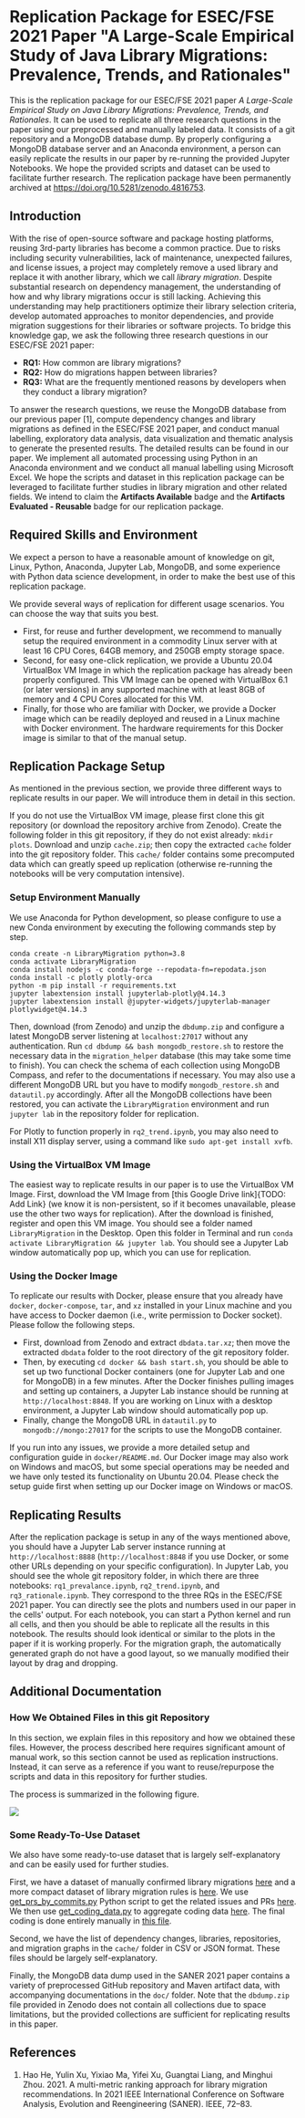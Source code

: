 # Replication Package for ESEC/FSE 2021 Paper "A Large-Scale Empirical Study of Java Library Migrations: Prevalence, Trends, and Rationales"

This is the replication package for our ESEC/FSE 2021 paper *A Large-Scale Empirical Study on Java Library Migrations: Prevalence, Trends, and Rationales*.  It can be used to replicate all three research questions in the paper using our preprocessed and manually labeled data.  It consists of a git repository and a MongoDB database dump. By properly configuring a MongoDB database server and an Anaconda environment, a person can easily replicate the results in our paper by re-running the provided Jupyter Notebooks. We hope the provided scripts and dataset can be used to facilitate further research. The replication package have been permanently archived at https://doi.org/10.5281/zenodo.4816753.

## Introduction

With the rise of open-source software and package hosting platforms, reusing 3rd-party libraries has become a common practice. Due to risks including security vulnerabilities, lack of maintenance, unexpected failures, and license issues, a project may completely remove a used library and replace it with another library, which we call *library migration*. Despite substantial research on dependency management, the understanding of how and why library migrations occur is still lacking.  Achieving this understanding may help practitioners optimize their library selection criteria, develop automated approaches to monitor dependencies, and provide migration suggestions for their libraries or software projects. To bridge this knowledge gap, we ask the following three research questions in our ESEC/FSE 2021 paper:

* **RQ1:** How common are library migrations?
* **RQ2:** How do migrations happen between libraries?
* **RQ3:** What are the frequently mentioned reasons by developers when they conduct a library migration?

To answer the research questions, we reuse the MongoDB database from our previous paper [1], compute dependency changes and library migrations as defined in the ESEC/FSE 2021 paper, and conduct manual labelling, exploratory data analysis, data visualization and thematic analysis to generate the presented results. The detailed results can be found in our paper. We implement all automated processing using Python in an Anaconda environment and we conduct all manual labelling using Microsoft Excel. We hope the scripts and dataset in this replication package can be leveraged to facilitate further studies in library migration and other related fields.  We intend to claim the **Artifacts Available** badge and the **Artifacts Evaluated - Reusable** badge for our replication package. 

## Required Skills and Environment

We expect a person to have a reasonable amount of knowledge on git, Linux, Python, Anaconda, Jupyter Lab, MongoDB, and some experience with Python data science development, in order to make the best use of this replication package. 

We provide several ways of replication for different usage scenarios. You can choose the way that suits you best.

* First, for reuse and further development, we recommend to manually setup the required environment in a commodity Linux server with at least 16 CPU Cores, 64GB memory, and 250GB empty storage space.
* Second, for easy one-click replication, we provide a Ubuntu 20.04 VirtualBox VM Image in which the replication package has already been properly configured. This VM Image can be opened with VirtualBox 6.1 (or later versions) in any supported machine with at least 8GB of memory and 4 CPU Cores allocated for this VM. 
* Finally, for those who are familiar with Docker, we provide a Docker image which can be readily deployed and reused in a Linux machine with Docker environment. The hardware requirements for this Docker image is similar to that of the manual setup.

## Replication Package Setup

As mentioned in the previous section, we provide three different ways to replicate results in our paper. We will introduce them in detail in this section.

If you do not use the VirtualBox VM image, please first clone this git repository (or download the repository archive from Zenodo). Create the following folder in this git repository, if they do not exist already: `mkdir plots`. Download and unzip `cache.zip`; then copy the extracted `cache` folder into the git repository folder. This `cache/` folder contains some precomputed data which can greatly speed up replication (otherwise re-running the notebooks will be very computation intensive).

### Setup Environment Manually

We use Anaconda for Python development, so please configure to use a new Conda environment by executing the following commands step by step.

```shell script
conda create -n LibraryMigration python=3.8
conda activate LibraryMigration
conda install nodejs -c conda-forge --repodata-fn=repodata.json
conda install -c plotly plotly-orca
python -m pip install -r requirements.txt
jupyter labextension install jupyterlab-plotly@4.14.3
jupyter labextension install @jupyter-widgets/jupyterlab-manager plotlywidget@4.14.3
```

Then, download (from Zenodo) and unzip the `dbdump.zip` and configure a latest MongoDB server listening at `localhost:27017` without any authentication. Run `cd dbdump && bash mongodb_restore.sh` to restore the necessary data in the `migration_helper` database (this may take some time to finish). You can check the schema of each collection using MongoDB Compass, and refer to the documentations if necessary. You may also use a different MongoDB URL but you have to modify `mongodb_restore.sh` and `datautil.py` accordingly. After all the MongoDB collections have been restored, you can activate the `LibraryMigration` environment and run `jupyter lab` in the repository folder for replication.

For Plotly to function properly in `rq2_trend.ipynb`, you may also need to install X11 display server, using a command like `sudo apt-get install xvfb`.

### Using the VirtualBox VM Image

The easiest way to replicate results in our paper is to use the VirtualBox VM Image. First, download the VM Image from [this Google Drive link]{TODO: Add Link} (we know it is non-persistent, so if it becomes unavailable, please use the other two ways for replication). After the download is finished, register and open this VM image. You should see a folder named `LibraryMigration` in the Desktop. Open this folder in Terminal and run `conda activate LibraryMigration && jupyter lab`. You should see a Jupyter Lab window automatically pop up, which you can use for replication.

### Using the Docker Image

To replicate our results with Docker, please ensure that you already have `docker`, `docker-compose`, `tar`, and `xz` installed in your Linux machine and you have access to Docker daemon (i.e., write permission to Docker socket). Please follow the following steps.

* First, download from Zenodo and extract `dbdata.tar.xz`; then move the extracted `dbdata` folder to the root directory of the git repository folder. 
* Then, by executing `cd docker && bash start.sh`, you should be able to set up two functional Docker containers (one for Jupyter Lab and one for MongoDB) in a few minutes. After the Docker finishes pulling images and setting up containers, a Jupyter Lab instance should be running at `http://localhost:8848`.  If you are working on Linux with a desktop environment, a Jupyter Lab window should automatically pop up. 
* Finally, change the MongoDB URL in `datautil.py` to `mongodb://mongo:27017` for the scripts to use the MongoDB container. 

If you run into any issues, we provide a more detailed setup and configuration guide in `docker/README.md`. Our Docker image may also work on Windows and macOS, but some special operations may be needed and we have only tested its functionality on Ubuntu 20.04. Please check the setup guide first when setting up our Docker image on Windows or macOS.

## Replicating Results

After the replication package is setup in any of the ways mentioned above, you should have a Jupyter Lab server instance running at `http://localhost:8888` (`http://localhost:8848` if you use Docker, or some other URLs depending on your specific configuration). In Jupyter Lab, you should see the whole git repository folder, in which there are three notebooks: `rq1_prevalance.ipynb`, `rq2_trend.ipynb`, and `rq3_rationale.ipynb`. They correspond to the three RQs in the ESEC/FSE 2021 paper. You can directly see the plots and numbers used in our paper in the cells' output. For each notebook, you can start a Python kernel and run all cells, and then you should be able to replicate all the results in this notebook. The results should look identical or similar to the plots in the paper if it is working properly. For the migration graph, the automatically generated graph do not have a good layout, so we manually modified their layout by drag and dropping.

## Additional Documentation

### How We Obtained Files in this git Repository

In this section, we explain files in this repository and how we obtained these files. However, the process described here requires significant amount of manual work, so this section cannot be used as replication instructions. Instead, it can serve as a reference if you want to reuse/repurpose the scripts and data in this repository for further studies. 

The process is summarized in the following figure.

![](PROCESS.png)

### Some Ready-To-Use Dataset

We also have some ready-to-use dataset that is largely self-explanatory and can be easily used for further studies.

First, we have a dataset of manually confirmed library migrations [here](data/migrations.xlsx) and a more compact dataset of library migration rules is [here](data/rules.xlsx). We use [get_prs_by_commits.py](get_prs_by_commits.py) Python script to get the related issues and PRs [here](data/prs.xlsx). We then use [get_coding_data.py](get_coding_data.py) to aggregate coding data [here](data/coding_commits_prs.xlsx). The final coding is done entirely manually in [this file](data/coding.xlsx).

Second, we have the list of dependency changes, libraries, repositories, and migration graphs in the `cache/` folder in CSV or JSON format. These files should be largely self-explanatory.

Finally, the MongoDB data dump used in the SANER 2021 paper contains a variety of preprocessed GitHub repository and Maven artifact data, with accompanying documentations in the `doc/` folder. Note that the `dbdump.zip` file provided in Zenodo does not contain all collections due to space limitations, but the provided collections are sufficient for replicating results in this paper.

## References

1. Hao He, Yulin Xu, Yixiao Ma, Yifei Xu, Guangtai Liang, and Minghui Zhou. 2021. A multi-metric ranking approach for library migration recommendations. In 2021 IEEE International Conference on Software Analysis, Evolution and Reengineering (SANER). IEEE, 72–83.

